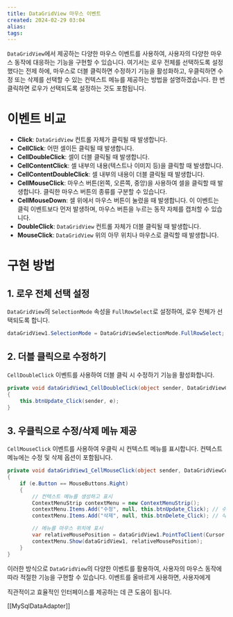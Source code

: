```yaml
---
title: DataGridView 마우스 이벤트
created: 2024-02-29 03:04
alias:
tags:
---
```

`DataGridView`에서 제공하는 다양한 마우스 이벤트를 사용하여, 사용자의 다양한 마우스 동작에 대응하는 기능을 구현할 수 있습니다. 
여기서는 로우 전체를 선택하도록 설정했다는 전제 하에, 마우스로 더블 클릭하면 수정하기 기능을 활성화하고, 우클릭하면 수정 또는 삭제를 선택할 수 있는 컨텍스트 메뉴를 제공하는 방법을 설명하겠습니다. 한 번 클릭하면 로우가 선택되도록 설정하는 것도 포함됩니다.

# 이벤트 비교
- **Click**: `DataGridView` 컨트롤 자체가 클릭될 때 발생합니다.
- **CellClick**: 어떤 셀이든 클릭될 때 발생합니다.
- **CellDoubleClick**: 셀이 더블 클릭될 때 발생합니다.
- **CellContentClick**: 셀 내부의 내용(텍스트나 이미지 등)을 클릭할 때 발생합니다.
- **CellContentDoubleClick**: 셀 내부의 내용이 더블 클릭될 때 발생합니다.
- **CellMouseClick**: 마우스 버튼(왼쪽, 오른쪽, 중앙)을 사용하여 셀을 클릭할 때 발생합니다. 클릭한 마우스 버튼의 종류를 구분할 수 있습니다.
- **CellMouseDown**: 셀 위에서 마우스 버튼이 눌렸을 때 발생합니다. 이 이벤트는 클릭 이벤트보다 먼저 발생하며, 마우스 버튼을 누르는 동작 자체를 캡처할 수 있습니다.
- **DoubleClick**: `DataGridView` 컨트롤 자체가 더블 클릭될 때 발생합니다.
- **MouseClick**: `DataGridView` 위의 아무 위치나 마우스로 클릭할 때 발생합니다.

# 구현 방법

## 1. 로우 전체 선택 설정
`DataGridView`의 `SelectionMode` 속성을 `FullRowSelect`로 설정하여, 로우 전체가 선택되도록 합니다.

```csharp
dataGridView1.SelectionMode = DataGridViewSelectionMode.FullRowSelect;
```

## 2. 더블 클릭으로 수정하기
`CellDoubleClick` 이벤트를 사용하여 더블 클릭 시 수정하기 기능을 활성화합니다.

```csharp
private void dataGridView1_CellDoubleClick(object sender, DataGridViewCellEventArgs e)
{
    this.btnUpdate_Click(sender, e);
}
```

## 3. 우클릭으로 수정/삭제 메뉴 제공
`CellMouseClick` 이벤트를 사용하여 우클릭 시 컨텍스트 메뉴를 표시합니다. 컨텍스트 메뉴에는 수정 및 삭제 옵션이 포함됩니다.

```csharp
private void dataGridView1_CellMouseClick(object sender, DataGridViewCellMouseEventArgs e)
{
    if (e.Button == MouseButtons.Right)
    {
        // 컨텍스트 메뉴를 생성하고 표시
        ContextMenuStrip contextMenu = new ContextMenuStrip();
        contextMenu.Items.Add("수정", null, this.btnUpdate_Click); // 수정버튼 클릭 이벤트
        contextMenu.Items.Add("삭제", null, this.btnDelete_Click); // 삭제버튼 클릭 이벤트

        // 메뉴를 마우스 위치에 표시
        var relativeMousePosition = dataGridView1.PointToClient(Cursor.Position);
        contextMenu.Show(dataGridView1, relativeMousePosition);
    }
}
```

이러한 방식으로 `DataGridView`의 다양한 이벤트를 활용하여, 사용자의 마우스 동작에 따라 적절한 기능을 구현할 수 있습니다. 이벤트를 올바르게 사용하면, 사용자에게

 직관적이고 효율적인 인터페이스를 제공하는 데 큰 도움이 됩니다.

[[MySqlDataAdapter]]
